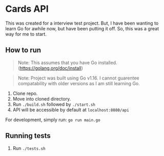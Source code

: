 # Cards API

This was created for a interview test project. But, I have been wanting to learn Go for awhile now, but have been putting it off. So, this was a great way for me to start.

## How to run

> Note: This assumes that you have Go installed. (https://golang.org/doc/install)

> Note: Project was built using Go v1.16. I cannot guarentee compatability with older versions as I am still learning Go.

1. Clone repo.
2. Move into cloned directory.
3. Run `./build.sh` followed by `./start.sh`
4. API will be accessible by default at `localhost:8080/api`

For development, simply run: `go run main.go`

## Running tests

1. Run `./tests.sh`
